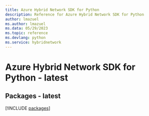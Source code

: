 ```yaml
---
title: Azure Hybrid Network SDK for Python
description: Reference for Azure Hybrid Network SDK for Python
author: lmazuel
ms.author: lmazuel
ms.data: 05/29/2023
ms.topic: reference
ms.devlang: python
ms.service: hybridnetwork
---
```

# Azure Hybrid Network SDK for Python - latest
## Packages - latest
[!INCLUDE [packages](hybrid-network-index.md)]